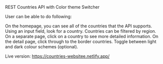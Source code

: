 REST Countries API with Color theme Switcher

User can be able to do following:

On the homepage, you can see all of the countries that the API supports.
Using an input field, look for a country.
Countries can be filtered by region.
On a separate page, click on a country to see more detailed information.
On the detail page, click through to the border countries.
Toggle between light and dark colour schemes (optional).

Live version: https://countries-websitee.netlify.app/
